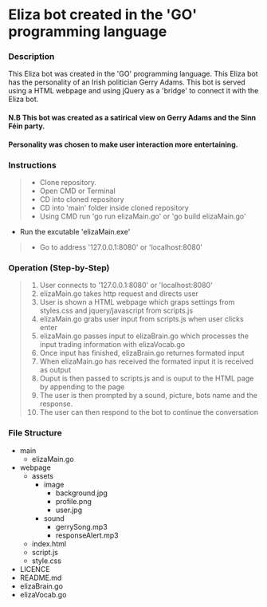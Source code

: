 # Eliza bot created in the 'GO' programming language

### Description
This Eliza bot was created in the 'GO' programming language. This Eliza bot has the personality of an Irish politician Gerry Adams. This bot is served using a HTML webpage and using jQuery as a 'bridge' to connect it with the Eliza bot.

#### N.B This bot was created as a satirical view on Gerry Adams and the Sinn Féin party.
#### Personality was chosen to make user interaction more entertaining.


### Instructions
>- Clone repository.
>- Open CMD or Terminal
>- CD into cloned repository
>- CD into 'main' folder inside cloned repository
>- Using CMD run 'go run elizaMain.go' or 'go build elizaMain.go'
  - Run the excutable 'elizaMain.exe'
>- Go to address '127.0.0.1:8080' or 'localhost:8080'

### Operation (Step-by-Step)
>  1. User connects to '127.0.0.1:8080' or 'localhost:8080'
>  2. elizaMain.go takes http request and directs user
>  3. User is shown a HTML webpage which graps settings from styles.css and jquery/javascript from scripts.js
>  4. elizaMain.go grabs user input from scripts.js when user clicks enter
>  5. elizaMain.go passes input to elizaBrain.go which processes the input trading information with elizaVocab.go
>  6. Once input has finished, elizaBrain.go returnes formated input
>  7. When elizaMain.go has received the formated input it is received as output
>  8. Ouput is then passed to scripts.js and is ouput to the HTML page by appending to the page
>  9. The user is then prompted by a sound, picture, bots name and the response.
> 10. The user can then respond to the bot to continue the conversation

### File Structure
- main 
  - elizaMain.go
- webpage
  - assets
    - image
      - background.jpg
      - profile.png
      - user.jpg
    - sound
      - gerrySong.mp3
      - responseAlert.mp3
  - index.html
  - script.js
  - style.css
- LICENCE
- README.md
- elizaBrain.go
- elizaVocab.go

